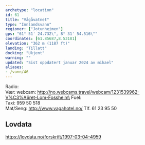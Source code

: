 ```yaml
---
archetype: "location"
id: 61
title: "Vågåvatnet"
type: "Innlandsvann"
regioner: ["Jotunheimen"]
gps: "61° 51' 24.732\", 8° 31' 54.516\""
coordinates: [61.85687,8.53181]
elevation: "362 m (1187 ft)"
landing: "Tillatt"
docking: "Ukjent"
warning: ""
updated: "Sist oppdatert januar 2024 av mikael"
aliases:
- /vann/46
---
```


Radio:\
Vær: 
webcam: http://no.webcams.travel/webcam/1231539962-V%C3%A6ret-Lom-Fossheim\
Fuel:\
Taxi:   959 50 518\
Mat/Seng: http://www.vagahotel.no/   Tlf. 61 23 95 50

## Lovdata
https://lovdata.no/forskrift/1997-03-04-4959
